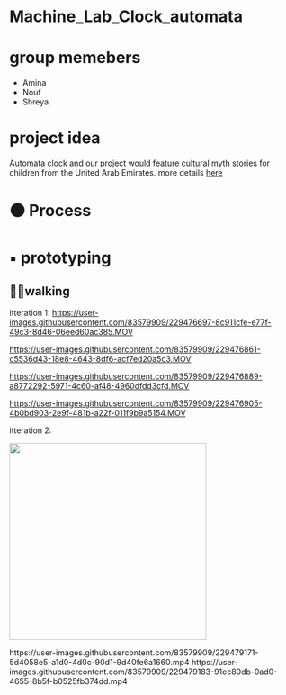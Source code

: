 # Machine_Lab_Clock_automata
# group memebers
* Amina
* Nouf
* Shreya

# project idea
Automata clock and our project would feature cultural myth stories for children from the United Arab Emirates. 
more details [here](https://github.com/Nouf-Alabbasi/machineLab/tree/main/March_5)


# ⚫️ Process

# ▪️ prototyping

## 🚶‍♂️walking

itteration 1:
https://user-images.githubusercontent.com/83579909/229476697-8c911cfe-e77f-49c3-8d46-06eed60ac385.MOV

https://user-images.githubusercontent.com/83579909/229476861-c5536d43-18e8-4643-8df6-acf7ed20a5c3.MOV

https://user-images.githubusercontent.com/83579909/229476889-a8772292-5971-4c60-af48-4960dfdd3cfd.MOV

https://user-images.githubusercontent.com/83579909/229476905-4b0bd903-2e9f-481b-a22f-011f9b9a5154.MOV

itteration 2:
<p algin="center">
  <img src="vid_img/prototyping/img_1.png" width="350">
</p>
https://user-images.githubusercontent.com/83579909/229479171-5d4058e5-a1d0-4d0c-90d1-9d40fe6a1660.mp4
https://user-images.githubusercontent.com/83579909/229479183-91ec80db-0ad0-4655-8b5f-b0525fb374dd.mp4

